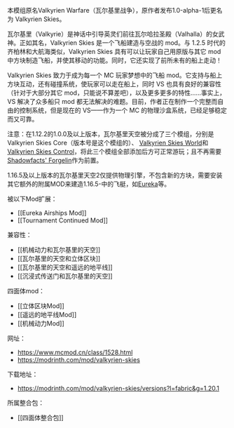 本模组原名Valkyrien Warfare（瓦尔基里战争），原作者发布1.0-alpha-1后更名为 Valkyrien Skies。

瓦尔基里（Valkyrie）是神话中引导英灵们前往瓦尔哈拉圣殿（Valhalla）的女武神。正如其名，Valkyrien Skies 是一个飞船建造与空战的 mod。与 1.2.5 时代的齐柏林和大航海类似，Valkyrien Skies 具有可以让玩家自己用原版与其它 mod 中方块制造飞船，并使其移动的功能。同时，它还实现了前所未有的船上走动！

Valkyrien Skies 致力于成为每一个 MC 玩家梦想中的飞船 mod。它支持与船上方块互动，还有碰撞系统，使玩家可以走在船上，同时 VS 也具有良好的兼容性（针对于大部分其它 mod，只能说不算差吧），以及更多更多的特性……事实上，VS 解决了众多船只 mod 都无法解决的难题。目前，作者正在制作一个完整而自由的控制系统，但是现在的 VS——作为一个 MC 的物理沙盒系统，已经足够稳定而又可靠。

注意：在1.12.2的1.0.0及以上版本，瓦尔基里天空被分成了三个模组，分别是Valkyrien Skies Core（版本号是这个模组的）、 [Valkyrien Skies World](https://www.mcmod.cn/class/8779.html)和[Valkyrien Skies Control](https://www.mcmod.cn/class/8763.html)，将此三个模组全部添加后方可正常游玩；且不再需要[Shadowfacts' Forgelin](https://www.mcmod.cn/class/799.html)作为前置。

1.16.5及以上版本的瓦尔基里天空2仅提供物理引擎，不包含新的方块，需要安装其它额外的附属MOD来建造1.16.5-中的飞艇，如[Eureka](https://www.mcmod.cn/class/8007.html "Eureka")等。

被以下Mod扩展：
- [[Eureka Airships Mod]]
- [[Tournament Continued Mod]]

兼容性：
- [[机械动力和瓦尔基里的天空]]
- [[瓦尔基里的天空和立体区块]]
- [[瓦尔基里的天空和遥远的地平线]]
- [[沉浸式传送门和瓦尔基里的天空]]

四面体mod：
- [[立体区块Mod]]
- [[遥远的地平线Mod]]
- [[机械动力Mod]]

网址：
- https://www.mcmod.cn/class/1528.html
- https://modrinth.com/mod/valkyrien-skies

下载地址：
- https://modrinth.com/mod/valkyrien-skies/versions?l=fabric&g=1.20.1

所属整合包：
- [[四面体整合包]]